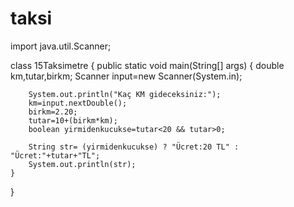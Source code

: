 # taksi
import java.util.Scanner;

class 15Taksimetre {
    public static void main(String[] args) {
        double km,tutar,birkm;
        Scanner input=new Scanner(System.in);
        
        System.out.println("Kaç KM gideceksiniz:");
        km=input.nextDouble();
        birkm=2.20;
        tutar=10+(birkm*km);
        boolean yirmidenkucukse=tutar<20 && tutar>0;
        
        String str= (yirmidenkucukse) ? "Ücret:20 TL" : "Ücret:"+tutar+"TL";
        System.out.println(str);
    }
}

